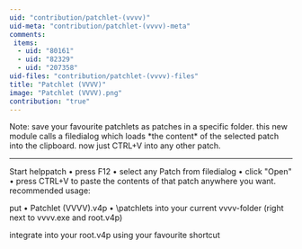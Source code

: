 ```yaml
---
uid: "contribution/patchlet-(vvvv)"
uid-meta: "contribution/patchlet-(vvvv)-meta"
comments: 
 items: 
  - uid: "80161"
  - uid: "82329"
  - uid: "207358"
uid-files: "contribution/patchlet-(vvvv)-files"
title: "Patchlet (VVVV)"
image: "Patchlet (VVVV).png"
contribution: "true"
---
```


<div class="box">
Note:
save your favourite patchlets as patches in a specific folder.
this new module calls a filedialog which loads *the content* of the selected patch into the clipboard.
now just CTRL+V into any other patch.
</div>


----

<div class="box">
Start helppatch
•  press F12
•  select any Patch from filedialog
•  click "Open" 
•  press CTRL+V to paste the contents of that patch anywhere you want.</div>

<div class="box">
recommended usage:

put
• Patchlet (VVVV).v4p
• \patchlets
into your current vvvv-folder (right next to vvvv.exe and root.v4p)

integrate into your root.v4p using your favourite shortcut
</div>

